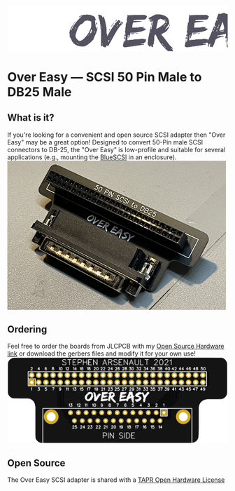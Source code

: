 !["Over Easy" wordmark](images/overeasy.png)

# Over Easy — SCSI 50 Pin Male to DB25 Male

## What is it?
If you're looking for a convenient and open source SCSI adapter then "Over Easy" may be a great option! Designed to convert 50-Pin male SCSI connectors to DB-25, the "Over Easy" is low-profile and suitable for several applications (e.g., mounting the [BlueSCSI](https://github.com/erichelgeson/BlueSCSI) in an enclosure).
![Photo of an "Over Easy" SCSI Adapter](images/img5.png)

## Ordering
Feel free to order the boards from JLCPCB with my [Open Source Hardware link](https://oshwlab.com/stephenarsenault/scsi50-to-db25) or download the gerbers files and modify it for your own use!
![Photo of an "Over Easy" SCSI PCB](images/img3.png)

## Open Source
The Over Easy SCSI adapter is shared with a [TAPR Open Hardware License](https://tapr.org/the-tapr-open-hardware-license/)
